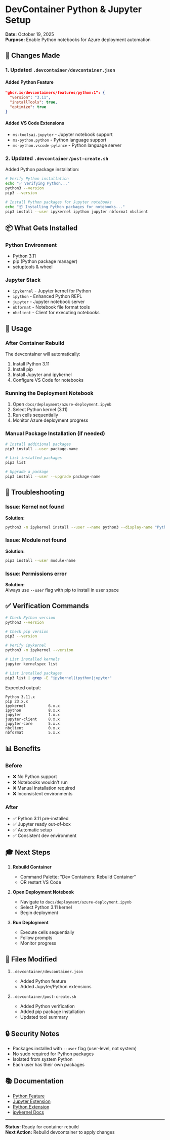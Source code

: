 # DevContainer Python & Jupyter Setup

**Date:** October 19, 2025  
**Purpose:** Enable Python notebooks for Azure deployment automation

## 🎯 Changes Made

### 1. Updated `.devcontainer/devcontainer.json`

#### Added Python Feature

```json
"ghcr.io/devcontainers/features/python:1": {
  "version": "3.11",
  "installTools": true,
  "optimize": true
}
```

#### Added VS Code Extensions

- `ms-toolsai.jupyter` - Jupyter notebook support
- `ms-python.python` - Python language support  
- `ms-python.vscode-pylance` - Python language server

### 2. Updated `.devcontainer/post-create.sh`

Added Python package installation:

```bash
# Verify Python installation
echo "✅ Verifying Python..."
python3 --version
pip3 --version

# Install Python packages for Jupyter notebooks
echo "📦 Installing Python packages for notebooks..."
pip3 install --user ipykernel ipython jupyter nbformat nbclient
```

## 📦 What Gets Installed

### Python Environment

- Python 3.11
- pip (Python package manager)
- setuptools & wheel

### Jupyter Stack

- `ipykernel` - Jupyter kernel for Python
- `ipython` - Enhanced Python REPL
- `jupyter` - Jupyter notebook server
- `nbformat` - Notebook file format tools
- `nbclient` - Client for executing notebooks

## 🚀 Usage

### After Container Rebuild

The devcontainer will automatically:

1. Install Python 3.11
2. Install pip
3. Install Jupyter and ipykernel
4. Configure VS Code for notebooks

### Running the Deployment Notebook

1. Open `docs/deployment/azure-deployment.ipynb`
2. Select Python kernel (3.11)
3. Run cells sequentially
4. Monitor Azure deployment progress

### Manual Package Installation (if needed)

```bash
# Install additional packages
pip3 install --user package-name

# List installed packages
pip3 list

# Upgrade a package
pip3 install --user --upgrade package-name
```

## 🔧 Troubleshooting

### Issue: Kernel not found

**Solution:**

```bash
python3 -m ipykernel install --user --name python3 --display-name "Python 3.11"
```

### Issue: Module not found

**Solution:**

```bash
pip3 install --user module-name
```

### Issue: Permissions error

**Solution:**  
Always use `--user` flag with pip to install in user space

## ✅ Verification Commands

```bash
# Check Python version
python3 --version

# Check pip version
pip3 --version

# Verify ipykernel
python3 -m ipykernel --version

# List installed kernels
jupyter kernelspec list

# List installed packages
pip3 list | grep -E "ipykernel|ipython|jupyter"
```

Expected output:

```
Python 3.11.x
pip 23.x.x
ipykernel          6.x.x
ipython            8.x.x
jupyter            1.x.x
jupyter-client     8.x.x
jupyter-core       5.x.x
nbclient           0.x.x
nbformat           5.x.x
```

## 📊 Benefits

### Before

- ❌ No Python support
- ❌ Notebooks wouldn't run
- ❌ Manual installation required
- ❌ Inconsistent environments

### After

- ✅ Python 3.11 pre-installed
- ✅ Jupyter ready out-of-box
- ✅ Automatic setup
- ✅ Consistent dev environment

## 🎓 Next Steps

1. **Rebuild Container**
   - Command Palette: "Dev Containers: Rebuild Container"
   - OR restart VS Code

2. **Open Deployment Notebook**
   - Navigate to `docs/deployment/azure-deployment.ipynb`
   - Select Python 3.11 kernel
   - Begin deployment

3. **Run Deployment**
   - Execute cells sequentially
   - Follow prompts
   - Monitor progress

## 📝 Files Modified

1. `.devcontainer/devcontainer.json`
   - Added Python feature
   - Added Jupyter/Python extensions

2. `.devcontainer/post-create.sh`
   - Added Python verification
   - Added pip package installation
   - Updated tool summary

## 🔒 Security Notes

- Packages installed with `--user` flag (user-level, not system)
- No sudo required for Python packages
- Isolated from system Python
- Each user has their own packages

## 📚 Documentation

- [Python Feature](https://github.com/devcontainers/features/tree/main/src/python)
- [Jupyter Extension](https://marketplace.visualstudio.com/items?itemName=ms-toolsai.jupyter)
- [Python Extension](https://marketplace.visualstudio.com/items?itemName=ms-python.python)
- [ipykernel Docs](https://ipykernel.readthedocs.io/)

---

**Status:** Ready for container rebuild  
**Next Action:** Rebuild devcontainer to apply changes
